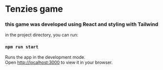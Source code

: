 # Tenzies game

### this game was developed using React and styling with Tailwind


in the project directory, you can run:
### `npm run start`

Runs the app in the development mode.\
Open [http://localhost:3000](http://localhost:3000) to view it in your browser.
